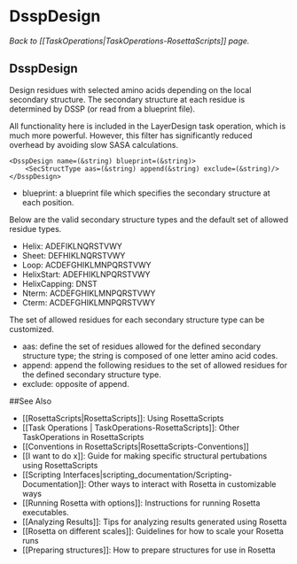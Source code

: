 # DsspDesign
*Back to [[TaskOperations|TaskOperations-RosettaScripts]] page.*
## DsspDesign
    
Design residues with selected amino acids depending on the local secondary structure. The secondary structure at each residue is determined by DSSP (or read from a blueprint file).

All functionality here is included in the LayerDesign task operation, which is much more powerful. However, this filter has significantly reduced overhead by avoiding slow SASA calculations.

    <DsspDesign name=(&string) blueprint=(&string)>
        <SecStructType aas=(&string) append(&string) exclude=(&string)/>
    </DsspDesign>
- blueprint: a blueprint file which specifies the secondary structure at each position.

Below are the valid secondary structure types and the default set of allowed residue types.
- Helix: ADEFIKLNQRSTVWY
- Sheet: DEFHIKLNQRSTVWY
- Loop: ACDEFGHIKLMNPQRSTVWY
- HelixStart: ADEFHIKLNPQRSTVWY
- HelixCapping: DNST
- Nterm: ACDEFGHIKLMNPQRSTVWY
- Cterm: ACDEFGHIKLMNPQRSTVWY

The set of allowed residues for each secondary structure type can be customized.
- aas: define the set of residues allowed for the defined secondary structure type; the string is composed of one letter amino acid codes.
- append: append the following residues to the set of allowed residues for the defined secondary structure type.
- exclude: opposite of append.

##See Also

* [[RosettaScripts|RosettaScripts]]: Using RosettaScripts
* [[Task Operations | TaskOperations-RosettaScripts]]: Other TaskOperations in RosettaScripts
* [[Conventions in RosettaScripts|RosettaScripts-Conventions]]
* [[I want to do x]]: Guide for making specific structural pertubations using RosettaScripts
* [[Scripting Interfaces|scripting_documentation/Scripting-Documentation]]: Other ways to interact with Rosetta in customizable ways
* [[Running Rosetta with options]]: Instructions for running Rosetta executables.
* [[Analyzing Results]]: Tips for analyzing results generated using Rosetta
* [[Rosetta on different scales]]: Guidelines for how to scale your Rosetta runs
* [[Preparing structures]]: How to prepare structures for use in Rosetta
